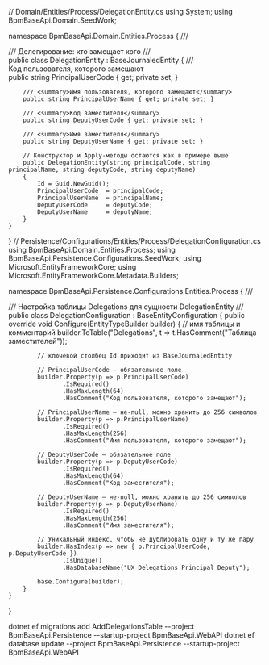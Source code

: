 // Domain/Entities/Process/DelegationEntity.cs
using System;
using BpmBaseApi.Domain.SeedWork;

namespace BpmBaseApi.Domain.Entities.Process
{
    /// <summary>
    /// Делегирование: кто замещает кого
    /// </summary>
    public class DelegationEntity : BaseJournaledEntity
    {
        /// <summary>Код пользователя, которого замещают</summary>
        public string PrincipalUserCode { get; private set; }

        /// <summary>Имя пользователя, которого замещают</summary>
        public string PrincipalUserName { get; private set; }

        /// <summary>Код заместителя</summary>
        public string DeputyUserCode { get; private set; }

        /// <summary>Имя заместителя</summary>
        public string DeputyUserName { get; private set; }

        // Конструктор и Apply-методы остаются как в примере выше
        public DelegationEntity(string principalCode, string principalName, string deputyCode, string deputyName)
        {
            Id = Guid.NewGuid();
            PrincipalUserCode  = principalCode;
            PrincipalUserName  = principalName;
            DeputyUserCode     = deputyCode;
            DeputyUserName     = deputyName;
        }
    }
}
// Persistence/Configurations/Entities/Process/DelegationConfiguration.cs
using BpmBaseApi.Domain.Entities.Process;
using BpmBaseApi.Persistence.Configurations.SeedWork;
using Microsoft.EntityFrameworkCore;
using Microsoft.EntityFrameworkCore.Metadata.Builders;

namespace BpmBaseApi.Persistence.Configurations.Entities.Process
{
    /// <summary>
    /// Настройка таблицы Delegations для сущности DelegationEntity
    /// </summary>
    public class DelegationConfiguration : BaseEntityConfiguration<DelegationEntity>
    {
        public override void Configure(EntityTypeBuilder<DelegationEntity> builder)
        {
            // имя таблицы и комментарий
            builder.ToTable("Delegations", t => t.HasComment("Таблица заместителей"));

            // ключевой столбец Id приходит из BaseJournaledEntity

            // PrincipalUserCode — обязательное поле
            builder.Property(p => p.PrincipalUserCode)
                   .IsRequired()
                   .HasMaxLength(64)
                   .HasComment("Код пользователя, которого замещают");

            // PrincipalUserName — не-null, можно хранить до 256 символов
            builder.Property(p => p.PrincipalUserName)
                   .IsRequired()
                   .HasMaxLength(256)
                   .HasComment("Имя пользователя, которого замещают");

            // DeputyUserCode — обязательное поле
            builder.Property(p => p.DeputyUserCode)
                   .IsRequired()
                   .HasMaxLength(64)
                   .HasComment("Код заместителя");

            // DeputyUserName — не-null, можно хранить до 256 символов
            builder.Property(p => p.DeputyUserName)
                   .IsRequired()
                   .HasMaxLength(256)
                   .HasComment("Имя заместителя");

            // Уникальный индекс, чтобы не дублировать одну и ту же пару
            builder.HasIndex(p => new { p.PrincipalUserCode, p.DeputyUserCode })
                   .IsUnique()
                   .HasDatabaseName("UX_Delegations_Principal_Deputy");

            base.Configure(builder);
        }
    }
}



dotnet ef migrations add AddDelegationsTable --project BpmBaseApi.Persistence --startup-project BpmBaseApi.WebAPI
dotnet ef database update --project BpmBaseApi.Persistence --startup-project BpmBaseApi.WebAPI

